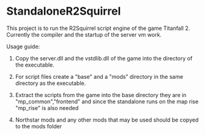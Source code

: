 # StandaloneR2Squirrel

This project is to run the R2Squirrel script engine of the game Titanfall 2. Currently the compiler and the startup of the server vm work. 



Usage guide:
1. Copy the server.dll and the vstdlib.dll of the game into the directory of the executable.

2. For script files create a "base" and a "mods" directory in the same directory as the executable.

3. Extract the scripts from the game into the base directory they are in "mp_common","frontend" and since the standalone runs on the map rise "mp_rise" is also needed

4. Northstar mods and any other mods that may be used should be copyed to the mods folder
